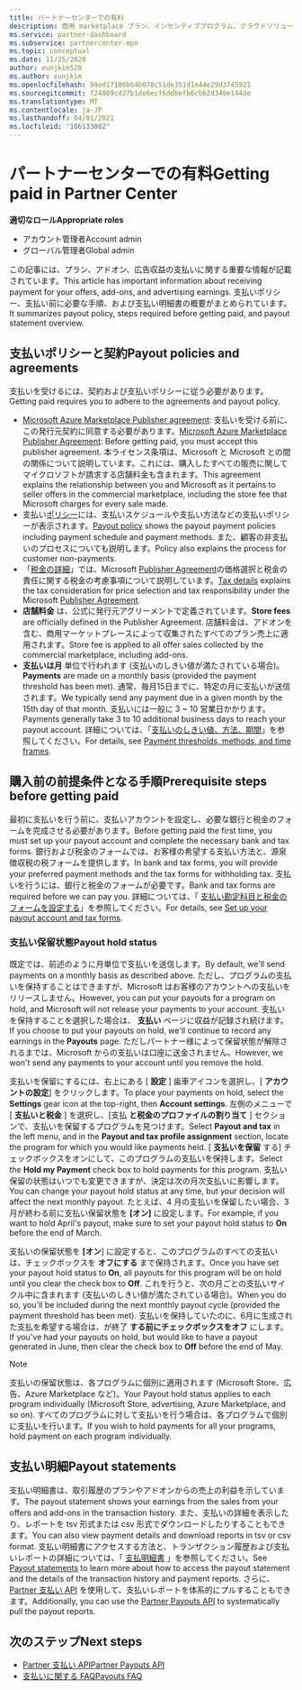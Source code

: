 ```yaml
---
title: パートナーセンターでの有料
description: 商用 marketplace プラン、インセンティブプログラム、クラウドソリューションプロバイダープログラムなどを通じて、Microsoft パートナーとして収益の支払いを受ける方法について説明します。 支払いポリシー、支払い保留の状態、および支払い明細が含まれます。
ms.service: partner-dashboard
ms.subservice: partnercenter-mpn
ms.topic: conceptual
ms.date: 11/25/2020
author: eunjkim520
ms.author: eunjkim
ms.openlocfilehash: 94ed17106b64b078c51de351d1e44e29d3745921
ms.sourcegitcommit: f24089cd27b1de6ecf6ddbefb6cbb2d340e144de
ms.translationtype: MT
ms.contentlocale: ja-JP
ms.lasthandoff: 04/01/2021
ms.locfileid: "106133082"
---
```

# <a name="getting-paid-in-partner-center"></a><span data-ttu-id="92811-104">パートナーセンターでの有料</span><span class="sxs-lookup"><span data-stu-id="92811-104">Getting paid in Partner Center</span></span>

<span data-ttu-id="92811-105">**適切なロール**</span><span class="sxs-lookup"><span data-stu-id="92811-105">**Appropriate roles**</span></span>

- <span data-ttu-id="92811-106">アカウント管理者</span><span class="sxs-lookup"><span data-stu-id="92811-106">Account admin</span></span>
- <span data-ttu-id="92811-107">グローバル管理者</span><span class="sxs-lookup"><span data-stu-id="92811-107">Global admin</span></span>

<span data-ttu-id="92811-108">この記事には、プラン、アドオン、広告収益の支払いに関する重要な情報が記載されています。</span><span class="sxs-lookup"><span data-stu-id="92811-108">This article has important information about receiving payment for your offers, add-ons, and advertising earnings.</span></span> <span data-ttu-id="92811-109">支払いポリシー、支払い前に必要な手順、および支払い明細書の概要がまとめられています。</span><span class="sxs-lookup"><span data-stu-id="92811-109">It summarizes payout policy, steps required before getting paid, and payout statement overview.</span></span>

## <a name="payout-policies-and-agreements"></a><span data-ttu-id="92811-110">支払いポリシーと契約</span><span class="sxs-lookup"><span data-stu-id="92811-110">Payout policies and agreements</span></span>

<span data-ttu-id="92811-111">支払いを受けるには、契約および支払いポリシーに従う必要があります。</span><span class="sxs-lookup"><span data-stu-id="92811-111">Getting paid requires you to adhere to the agreements and payout policy.</span></span>

- <span data-ttu-id="92811-112">[Microsoft Azure Marketplace Publisher agreement](https://go.microsoft.com/fwlink/p/?LinkID=699560): 支払いを受ける前に、この発行元契約に同意する必要があります。</span><span class="sxs-lookup"><span data-stu-id="92811-112">[Microsoft Azure Marketplace Publisher Agreement](https://go.microsoft.com/fwlink/p/?LinkID=699560):  Before getting paid, you must accept this publisher agreement.</span></span> <span data-ttu-id="92811-113">本ライセンス条項は、Microsoft と Microsoft との間の関係について説明しています。これには、購入したすべての販売に関してマイクロソフトが請求する店舗料金も含まれます。</span><span class="sxs-lookup"><span data-stu-id="92811-113">This agreement explains the relationship between you and Microsoft as it pertains to seller offers in the commercial marketplace, including the store fee that Microsoft charges for every sale made.</span></span>
- <span data-ttu-id="92811-114">支払い[ポリシー](payout-policy-details.md)には、支払いスケジュールや支払い方法などの支払いポリシーが表示されます。</span><span class="sxs-lookup"><span data-stu-id="92811-114">[Payout policy](payout-policy-details.md) shows the payout payment policies including payment schedule and payment methods.</span></span> <span data-ttu-id="92811-115">また、顧客の非支払いのプロセスについても説明します。</span><span class="sxs-lookup"><span data-stu-id="92811-115">Policy also explains the process for customer non-payments.</span></span>
- <span data-ttu-id="92811-116">「[税金の詳細](tax-details-marketplace.md)」では、Microsoft [Publisher Agreement](https://go.microsoft.com/fwlink/p/?LinkID=699560)の価格選択と税金の責任に関する税金の考慮事項について説明しています。</span><span class="sxs-lookup"><span data-stu-id="92811-116">[Tax details](tax-details-marketplace.md) explains the tax consideration for price selection and tax responsibility under the Microsoft [Publisher Agreement](https://go.microsoft.com/fwlink/p/?LinkID=699560).</span></span>
- <span data-ttu-id="92811-117">**店舗料金** は、公式に発行元アグリーメントで定義されています。</span><span class="sxs-lookup"><span data-stu-id="92811-117">**Store fees** are officially defined in the Publisher Agreement.</span></span> <span data-ttu-id="92811-118">店舗料金は、アドオンを含む、商用マーケットプレースによって収集されたすべてのプラン売上に適用されます。</span><span class="sxs-lookup"><span data-stu-id="92811-118">Store fee is applied to all offer sales collected by the commercial marketplace, including add-ons.</span></span>
- <span data-ttu-id="92811-119">**支払いは月** 単位で行われます (支払いのしきい値が満たされている場合)。</span><span class="sxs-lookup"><span data-stu-id="92811-119">**Payments** are made on a monthly basis (provided the payment threshold has been met).</span></span> <span data-ttu-id="92811-120">通常、毎月15日までに、特定の月に支払いが送信されます。</span><span class="sxs-lookup"><span data-stu-id="92811-120">We typically send any payment due in a given month by the 15th day of that month.</span></span> <span data-ttu-id="92811-121">支払いには一般に 3 ~ 10 営業日かかります。</span><span class="sxs-lookup"><span data-stu-id="92811-121">Payments generally take 3 to 10 additional business days to reach your payout account.</span></span> <span data-ttu-id="92811-122">詳細については、「[支払いのしきい値、方法、期間](payment-thresholds-methods-timeframes.md)」を参照してください。</span><span class="sxs-lookup"><span data-stu-id="92811-122">For details, see [Payment thresholds, methods, and time frames](payment-thresholds-methods-timeframes.md).</span></span>

## <a name="prerequisite-steps-before-getting-paid"></a><span data-ttu-id="92811-123">購入前の前提条件となる手順</span><span class="sxs-lookup"><span data-stu-id="92811-123">Prerequisite steps before getting paid</span></span>

<span data-ttu-id="92811-124">最初に支払いを行う前に、支払いアカウントを設定し、必要な銀行と税金のフォームを完成させる必要があります。</span><span class="sxs-lookup"><span data-stu-id="92811-124">Before getting paid the first time, you must set up your payout account and complete the necessary bank and tax forms.</span></span> <span data-ttu-id="92811-125">銀行および税金のフォームでは、お客様の希望する支払い方法と、源泉徴収税の税フォームを提供します。</span><span class="sxs-lookup"><span data-stu-id="92811-125">In bank and tax forms, you will provide your preferred payment methods and the tax forms for withholding tax.</span></span> <span data-ttu-id="92811-126">支払いを行うには、銀行と税金のフォームが必要です。</span><span class="sxs-lookup"><span data-stu-id="92811-126">Bank and tax forms are required before we can pay you.</span></span> <span data-ttu-id="92811-127">詳細については、「 [支払い勘定科目と税金のフォームを設定する](set-up-your-payout-account.md)」を参照してください。</span><span class="sxs-lookup"><span data-stu-id="92811-127">For details, see [Set up your payout account and tax forms](set-up-your-payout-account.md).</span></span>

### <a name="payout-hold-status"></a><span data-ttu-id="92811-128">支払い保留状態</span><span class="sxs-lookup"><span data-stu-id="92811-128">Payout hold status</span></span>

<span data-ttu-id="92811-129">既定では、前述のように月単位で支払いを送信します。</span><span class="sxs-lookup"><span data-stu-id="92811-129">By default, we'll send payments on a monthly basis as described above.</span></span> <span data-ttu-id="92811-130">ただし、プログラムの支払いを保持することはできますが、Microsoft はお客様のアカウントへの支払いをリリースしません。</span><span class="sxs-lookup"><span data-stu-id="92811-130">However, you can put your payouts for a program on hold, and Microsoft will not release your payments to your account.</span></span> <span data-ttu-id="92811-131">支払いを保持することを選択した場合は、 **支払い** ページに収益が記録され続けます。</span><span class="sxs-lookup"><span data-stu-id="92811-131">If you choose to put your payouts on hold, we'll continue to record any earnings in the **Payouts** page.</span></span> <span data-ttu-id="92811-132">ただしパートナー様によって保留状態が解除されるまでは、Microsoft からの支払いは口座に送金されません。</span><span class="sxs-lookup"><span data-stu-id="92811-132">However, we won't send any payments to your account until you remove the hold.</span></span>

<span data-ttu-id="92811-133">支払いを保留にするには、右上にある [ **設定** ] 歯車アイコンを選択し、[ **アカウントの設定**] をクリックします。</span><span class="sxs-lookup"><span data-stu-id="92811-133">To place your payments on hold, select the **Settings** gear icon at the top-right, then **Account settings**.</span></span> <span data-ttu-id="92811-134">左側のメニューで [ **支払いと税金** ] を選択し、[支払 **と税金のプロファイルの割り当て** ] セクションで、支払いを保留するプログラムを見つけます。</span><span class="sxs-lookup"><span data-stu-id="92811-134">Select **Payout and tax** in the left menu, and in the **Payout and tax profile assignment** section, locate the program for which you would like payments held.</span></span> <span data-ttu-id="92811-135">[ **支払いを保留** する] チェックボックスをオンにして、このプログラムの支払いを保持します。</span><span class="sxs-lookup"><span data-stu-id="92811-135">Select the **Hold my Payment** check box to hold payments for this program.</span></span> <span data-ttu-id="92811-136">支払い保留の状態はいつでも変更できますが、決定は次の月次支払いに影響します。</span><span class="sxs-lookup"><span data-stu-id="92811-136">You can change your payout hold status at any time, but your decision will affect the next monthly payout.</span></span> <span data-ttu-id="92811-137">たとえば、4 月の支払いを保留したい場合、3 月が終わる前に支払い保留状態を **[オン]** に設定します。</span><span class="sxs-lookup"><span data-stu-id="92811-137">For example, if you want to hold April's payout, make sure to set your payout hold status to **On** before the end of March.</span></span>

<span data-ttu-id="92811-138">支払いの保留状態を **[オン**] に設定すると、このプログラムのすべての支払いは、チェックボックスを **オフにする** まで保持されます。</span><span class="sxs-lookup"><span data-stu-id="92811-138">Once you have set your payout hold status to **On**, all payouts for this program will be on hold until you clear the check box to **Off**.</span></span> <span data-ttu-id="92811-139">これを行うと、次の月ごとの支払いサイクル中に含まれます (支払いのしきい値が満たされている場合)。</span><span class="sxs-lookup"><span data-stu-id="92811-139">When you do so, you'll be included during the next monthly payout cycle (provided the payment threshold has been met).</span></span> <span data-ttu-id="92811-140">支払いを保持していたのに、6月に生成された支払を希望する場合は、が終了 **する前にチェックボックスをオフ** にします。</span><span class="sxs-lookup"><span data-stu-id="92811-140">If you've had your payouts on hold, but would like to have a payout generated in June, then clear the check box to **Off** before the end of May.</span></span>

>[!Note]
> <span data-ttu-id="92811-141">支払いの保留状態は、各プログラムに個別に適用されます (Microsoft Store、広告、Azure Marketplace など)。</span><span class="sxs-lookup"><span data-stu-id="92811-141">Your Payout hold status applies to each program individually (Microsoft Store, advertising, Azure Marketplace, and so on).</span></span> <span data-ttu-id="92811-142">すべてのプログラムに対して支払いを行う場合は、各プログラムで個別に支払いを行います。</span><span class="sxs-lookup"><span data-stu-id="92811-142">If you wish to hold payments for all your programs, hold payment on each program individually.</span></span>

## <a name="payout-statements"></a><span data-ttu-id="92811-143">支払い明細</span><span class="sxs-lookup"><span data-stu-id="92811-143">Payout statements</span></span>

<span data-ttu-id="92811-144">支払い明細書は、取引履歴のプランやアドオンからの売上の利益を示しています。</span><span class="sxs-lookup"><span data-stu-id="92811-144">The payout statement shows your earnings from the sales from your offers and add-ons in the transaction history.</span></span> <span data-ttu-id="92811-145">また、支払いの詳細を表示したり、レポートを tsv 形式または csv 形式でダウンロードしたりすることもできます。</span><span class="sxs-lookup"><span data-stu-id="92811-145">You can also view payment details and download reports in tsv or csv format.</span></span> <span data-ttu-id="92811-146">支払い明細書にアクセスする方法と、トランザクション履歴および支払いレポートの詳細については、「 [支払明細書](payout-statement.md) 」を参照してください。</span><span class="sxs-lookup"><span data-stu-id="92811-146">See [Payout statements](payout-statement.md) to learn more about how to access the payout statement and the details of the transaction history and payment reports.</span></span> <span data-ttu-id="92811-147">さらに、 [Partner 支払い API](https://apidocs.microsoft.com/services/partnerpayouts) を使用して、支払いレポートを体系的にプルすることもできます。</span><span class="sxs-lookup"><span data-stu-id="92811-147">Additionally, you can use the [Partner Payouts API](https://apidocs.microsoft.com/services/partnerpayouts) to systematically pull the payout reports.</span></span>

## <a name="next-steps"></a><span data-ttu-id="92811-148">次のステップ</span><span class="sxs-lookup"><span data-stu-id="92811-148">Next steps</span></span>

- [<span data-ttu-id="92811-149">Partner 支払い API</span><span class="sxs-lookup"><span data-stu-id="92811-149">Partner Payouts API</span></span>](https://apidocs.microsoft.com/services/partnerpayouts)
- [<span data-ttu-id="92811-150">支払いに関する FAQ</span><span class="sxs-lookup"><span data-stu-id="92811-150">Payouts FAQ</span></span>](payout-faq.md)
